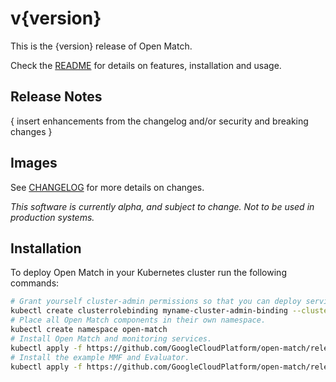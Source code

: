 # v{version}

This is the {version} release of Open Match.

Check the [README](https://github.com/GoogleCloudPlatform/open-match/tree/release-{version}) for details on features, installation and usage.

Release Notes
-------------

{ insert enhancements from the changelog and/or security and breaking changes }

Images
------

See [CHANGELOG](https://github.com/GoogleCloudPlatform/open-match/blob/release-{version}/CHANGELOG.md) for more details on changes.

_This software is currently alpha, and subject to change. Not to be used in production systems._

Installation
------------

To deploy Open Match in your Kubernetes cluster run the following commands:

```bash
# Grant yourself cluster-admin permissions so that you can deploy service accounts.
kubectl create clusterrolebinding myname-cluster-admin-binding --clusterrole=cluster-admin --user=$(YOUR_KUBERNETES_USER_NAME)
# Place all Open Match components in their own namespace.
kubectl create namespace open-match
# Install Open Match and monitoring services.
kubectl apply -f https://github.com/GoogleCloudPlatform/open-match/releases/download/v{version}/install.yaml --namespace open-match
# Install the example MMF and Evaluator.
kubectl apply -f https://github.com/GoogleCloudPlatform/open-match/releases/download/v{version}/install-example.yaml --namespace open-match
```
